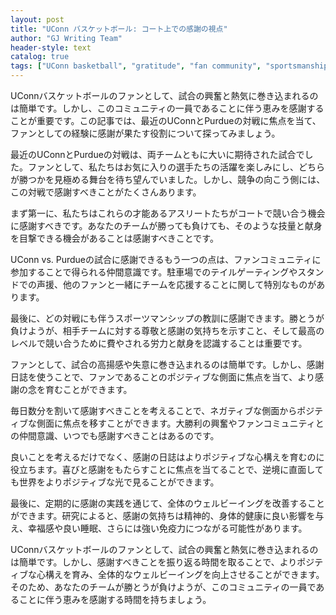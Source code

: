 ```yaml
---
layout: post
title: "UConn バスケットボール: コート上での感謝の視点"
author: "GJ Writing Team"
header-style: text
catalog: true
tags: ["UConn basketball", "gratitude", "fan community", "sportsmanship", "gratitude journal", "positive mindset", "well-being"]
---
```


UConnバスケットボールのファンとして、試合の興奮と熱気に巻き込まれるのは簡単です。しかし、このコミュニティの一員であることに伴う恵みを感謝することが重要です。この記事では、最近のUConnとPurdueの対戦に焦点を当て、ファンとしての経験に感謝が果たす役割について探ってみましょう。

最近のUConnとPurdueの対戦は、両チームともに大いに期待された試合でした。ファンとして、私たちはお気に入りの選手たちの活躍を楽しみにし、どちらが勝つかを見極める舞台を待ち望んでいました。しかし、競争の向こう側には、この対戦で感謝すべきことがたくさんあります。

まず第一に、私たちはこれらの才能あるアスリートたちがコートで競い合う機会に感謝すべきです。あなたのチームが勝っても負けても、そのような技量と献身を目撃できる機会があることは感謝すべきことです。

UConn vs. Purdueの試合に感謝できるもう一つの点は、ファンコミュニティに参加することで得られる仲間意識です。駐車場でのテイルゲーティングやスタンドでの声援、他のファンと一緒にチームを応援することに関して特別なものがあります。

最後に、どの対戦にも伴うスポーツマンシップの教訓に感謝できます。勝とうが負けようが、相手チームに対する尊敬と感謝の気持ちを示すこと、そして最高のレベルで競い合うために費やされる労力と献身を認識することは重要です。

ファンとして、試合の高揚感や失意に巻き込まれるのは簡単です。しかし、感謝日誌を使うことで、ファンであることのポジティブな側面に焦点を当て、より感謝の念を育むことができます。

毎日数分を割いて感謝すべきことを考えることで、ネガティブな側面からポジティブな側面に焦点を移すことができます。大勝利の興奮やファンコミュニティとの仲間意識、いつでも感謝すべきことはあるのです。

良いことを考えるだけでなく、感謝の日誌はよりポジティブな心構えを育むのに役立ちます。喜びと感謝をもたらすことに焦点を当てることで、逆境に直面しても世界をよりポジティブな光で見ることができます。

最後に、定期的に感謝の実践を通じて、全体のウェルビーイングを改善することができます。研究によると、感謝の気持ちは精神的、身体的健康に良い影響を与え、幸福感や良い睡眠、さらには強い免疫力につながる可能性があります。

UConnバスケットボールのファンとして、試合の興奮と熱気に巻き込まれるのは簡単です。しかし、感謝すべきことを振り返る時間を取ることで、よりポジティブな心構えを育み、全体的なウェルビーイングを向上させることができます。そのため、あなたのチームが勝とうが負けようが、このコミュニティの一員であることに伴う恵みを感謝する時間を持ちましょう。